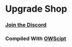 # Upgrade Shop

### [Join the Discord](https://discord.gg/5GhnRJy)
### Compiled With [OWScipt](https://github.com/adapap/OWScript)